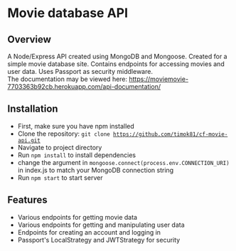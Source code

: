 # Movie database API

## Overview

A Node/Express API created using MongoDB and Mongoose. Created for a simple movie database site. Contains endpoints for accessing movies and user data. Uses Passport as security middleware.  
The documentation may be viewed here: https://moviemovie-7703363b92cb.herokuapp.com/api-documentation/

## Installation

- First, make sure you have npm installed
- Clone the repository: <code>git clone https://github.com/timok81/cf-movie-api.git</code>
- Navigate to project directory
- Run <code>npm install</code> to install dependencies
- change the argument in <code>mongoose.connect(process.env.CONNECTION_URI)</code> in index.js to match your MongoDB connection string
- Run <code>npm start</code> to start server

## Features

- Various endpoints for getting movie data
- Various endpoints for getting and manipulating user data
- Endpoints for creating an account and logging in
- Passport's LocalStrategy and JWTStrategy for security
